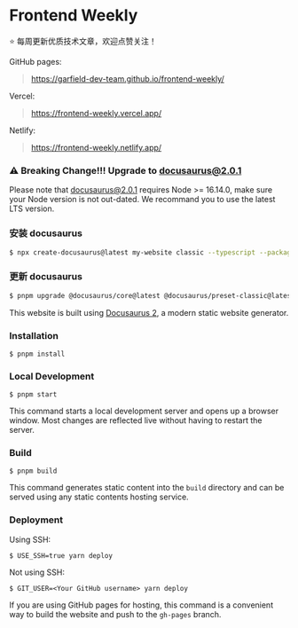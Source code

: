 # Frontend Weekly

⭐️ 每周更新优质技术文章，欢迎点赞关注！

GitHub pages:

> https://garfield-dev-team.github.io/frontend-weekly/

Vercel:

> https://frontend-weekly.vercel.app/

Netlify:

> https://frontend-weekly.netlify.app/

### ⚠️ Breaking Change!!! Upgrade to docusaurus@2.0.1

Please note that docusaurus@2.0.1 requires Node >= 16.14.0, make sure your Node version is not out-dated. We recommand you to use the latest LTS version.

### 安装 docusaurus

```bash
$ npx create-docusaurus@latest my-website classic --typescript --package-manager pnpm
```

### 更新 docusaurus

```bash
$ pnpm upgrade @docusaurus/core@latest @docusaurus/preset-classic@latest @docusaurus/module-type-aliases@latest
```

This website is built using [Docusaurus 2](https://docusaurus.io/), a modern static website generator.

### Installation

```
$ pnpm install
```

### Local Development

```
$ pnpm start
```

This command starts a local development server and opens up a browser window. Most changes are reflected live without having to restart the server.

### Build

```
$ pnpm build
```

This command generates static content into the `build` directory and can be served using any static contents hosting service.

### Deployment

Using SSH:

```
$ USE_SSH=true yarn deploy
```

Not using SSH:

```
$ GIT_USER=<Your GitHub username> yarn deploy
```

If you are using GitHub pages for hosting, this command is a convenient way to build the website and push to the `gh-pages` branch.
